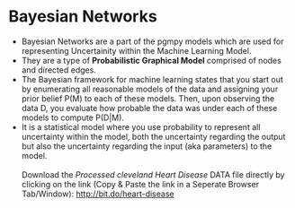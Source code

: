 # Bayesian Networks
- Bayesian Networks are a part of the pgmpy models which are used for representing Uncertainity within the Machine Learning Model.
- They are a type of <b>Probabilistic Graphical Model</b> comprised of nodes and directed edges.
- The Bayesian framework for machine learning states that you start out by enumerating all reasonable models of the data and assigning your prior belief P(M) to each of these models. Then, upon observing the data D, you evaluate how probable the data was under each of these models to compute P(D|M).
- It is a statistical model where you use probability to represent all uncertainty within the model, both the uncertainty regarding the output but also the uncertainty regarding the input (aka parameters) to the model.
<br><br>
Download the <i>Processed cleveland Heart Disease</i> DATA file directly by clicking on the link (Copy & Paste the link in a Seperate Browser Tab/Window): http://bit.do/heart-disease
